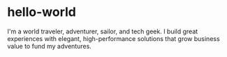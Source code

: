 # hello-world

I'm a world traveler, adventurer, sailor, and tech geek. I build great experiences with elegant, high-performance solutions that grow business value to fund my adventures.
